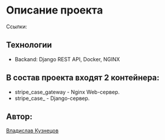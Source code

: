 # Описание проекта 

Ссылки:


## Технологии
* Backand: Django REST API, Docker, NGINX

## В состав проекта входят 2 контейнера:

* stripe_case_gateway - Nginx Web-сервер.
* stripe_case_ - Django-сервер.

## Автор:
[Владислав Кузнецов](https://github.com/Dragonwlad)